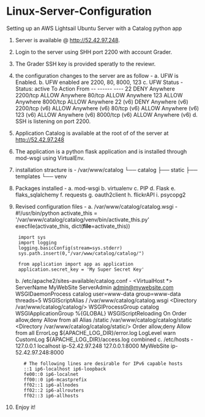 # Linux-Server-Configuration
Setting up an AWS Lightsail Ubuntu Server with a Catalog python app

1. Server is available @ http://52.42.97.248.
2. Login to the server using SHH port 2200 with account Grader.
3. The Grader SSH key is provided speratly to the reviewr.
4. the configuration changes to the server are as follow -
  a. UFW is Enabled.
  b. UFW enabled are 2200, 80, 8000, 123
  c. UFW Status - 
        Status: active
            To                         Action      From
            --                         ------      ----
            22                         DENY        Anywhere
            2200/tcp                   ALLOW       Anywhere
            80/tcp                     ALLOW       Anywhere
            123                        ALLOW       Anywhere
            8000/tcp                   ALLOW       Anywhere
            22 (v6)                    DENY        Anywhere (v6)
            2200/tcp (v6)              ALLOW       Anywhere (v6)
            80/tcp (v6)                ALLOW       Anywhere (v6)
            123 (v6)                   ALLOW       Anywhere (v6)
            8000/tcp (v6)              ALLOW       Anywhere (v6)
  d. SSH is listening on port 2200.
5. Application Catalog is available at the root of of the server at http://52.42.97.248
6. The application is a python flask application and is installed through mod-wsgi using VirtualEnv.
7. installation stracture is -
              /var/www/catalog
              └── catalog
                  ├── static
                  ├── templates
                  └── venv
8. Packages installed - 
  a. mod-wsgi
  b. virtualenv
  c. PIP
  d. Flask
  e. flaks_sqlalchemy
  f. requests
  g. oauth2client
  h. flickrAPI
  i. psycopg2
9. Revised configuration files -
  a. /var/www/catalog/catalog.wsgi -
        #!/usr/bin/python
        activate_this = '/var/www/catalog/catalog/venv/bin/activate_this.py'
        execfile(activate_this, dict(__file__=activate_this))

        import sys
        import logging
        logging.basicConfig(stream=sys.stderr)
        sys.path.insert(0,"/var/www/catalog/catalog/")

        from application import app as application
        application.secret_key = 'My Super Secret Key'
    b. /etc/apache2/sites-available/catalog.conf - 
          <VirtualHost *>
                      ServerName MyWebSite
                      ServerAdmin admin@mywebsite.com
                      WSGIDaemonProcess catalog user=www-data group=www-data threads=5
                      WSGIScriptAlias / /var/www/catalog/catalog.wsgi
                      <Directory /var/www/catalog/catalog/>
                              WSGIProcessGroup catalog
                              WSGIApplicationGroup %{GLOBAL}
                              WSGIScriptReloading On
                              Order allow,deny
                              Allow from all
                      </Directory>
                      Alias /static /var/www/catalog/catalog/static
                      <Directory /var/www/catalog/catalog/static/>
                              Order allow,deny
                              Allow from all
                      </Directory>
                      ErrorLog ${APACHE_LOG_DIR}/error.log
                      LogLevel warn
                      CustomLog ${APACHE_LOG_DIR}/access.log combined
      </VirtualHost>
    c. /etc/hosts - 
          127.0.0.1 localhost ip-52.42.97.248
          127.0.0.1:8000 MyWebSite ip-52.42.97.248:8000

          # The following lines are desirable for IPv6 capable hosts
          ::1 ip6-localhost ip6-loopback
          fe00::0 ip6-localnet
          ff00::0 ip6-mcastprefix
          ff02::1 ip6-allnodes
          ff02::2 ip6-allrouters
          ff02::3 ip6-allhosts

 10. Enjoy it!   
